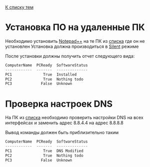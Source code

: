 [К списку тем](https://github.com/Vector-BCO/PowerShell.Learning/wiki)

# Установка ПО на удаленные ПК
Необходимо установить [Notepad++](https://notepad-plus-plus.org/downloads/) на те ПК из [списка](./computers.csv) где он не установлен
Установка должна производиться в [Silent](https://community.notepad-plus-plus.org/topic/17824/how-to-silent-install-npp-7-7-mdt-installation) режиме

После установки должны получить отчет следующего вида:
```PowerShell
ComputerName  PCReady  SoftwareStatus
------------  -------  --------------
PC1              True  Installed
PC2              True  Nothing todo
PC3             False  Unknown
```

# Проверка настроек DNS
На ПК из [списка](./computers.csv) необходимо проверить настройки DNS на всех интерфейсах и заменить адрес 8.8.4.4 на адрес 8.8.8.8 

Вывод команды должен быть приблизительно таким
```PowerShell
ComputerName  PCReady  SoftwareStatus
------------  -------  --------------
PC1              True  DNS Modified
PC2              True  Nothing todo
PC3             False  Unknown
```